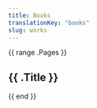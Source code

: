 ```yaml
---
title: Books
translationKey: "books"
slug: works
---
```

{{ range .Pages }}
<div class="tag-header mb-8">
    <h2 class="type-headline-sma">{{ .Title }}</h2>
  </div>
{{ end }}